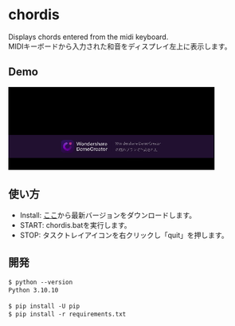 # chordis
Displays chords entered from the midi keyboard.<br>
MIDIキーボードから入力された和音をディスプレイ左上に表示します。

## Demo
![demo](res/demo.gif)

## 使い方
- Install: [ここ](https://github.com/shuntacurosu/chordis/releases)から最新バージョンをダウンロードします。
- START: chordis.batを実行します。
- STOP: タスクトレイアイコンを右クリックし「quit」を押します。

## 開発
```
$ python --version
Python 3.10.10

$ pip install -U pip
$ pip install -r requirements.txt
```
